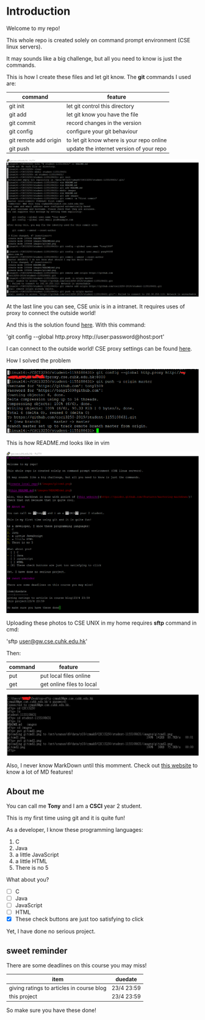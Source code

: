 # Introduction

Welcome to my repo!

This whole repo is created solely on command prompt environment (CSE linux servers).

It may sounds like a big challenge, but all you need to know is just the commands.

This is how I create these files and let git know. The **git** commands I used are:

command|feature
-------|-------
git init|let git control this directory
git add|let git know you have the file
git commit|record changes in the version
git config|configure your git behaviour
git remote add origin|to let git know where is your repo online
git push|update the internet version of your repo

![create local repo](/images/gitcmd1.png)

At the last line you can see, CSE unix is in a intranet. 
It requires uses of proxy to connect the outside world!

And this is the solution found [here](https://stackoverflow.com/questions/26339490/how-is-git-push-through-network-working-proxy). With this command:

'git config --global http.proxy http://user:password@host:port'

I can connect to the outside world! CSE proxy settings can be found [here](http://corner.cse.cuhk.edu.hk/tech/proxy.html).

How I solved the problem

![upload repo](/images/gitcmd2.png)

This is how README.md looks like in vim 

![this README.md](/images/READMEcmd.png)

Uploading these photos to CSE UNIX in my home requires **sftp** command in cmd:

'sftp user@gw.cse.cuhk.edu.hk'

Then:

command|feature
-------|-------
put|put local files online
get|get online files to local

![sftp photo](/images/sftpcmd.png) 

Also, I never know MarkDown until this momment. Check out [this website](https://guides.github.com/features/mastering-markdown/) to know a lot of MD features!

## About me

You can call me **Tony** and I am a **CSCI** year 2 student.

This is my first time using git and it is quite fun!

As a developer, I know these programming languages:
1. C
2. Java
3. a little JavaScript
4. a little HTML
5. There is no 5

What about you?
- [ ] C
- [ ] Java
- [ ] JavaScript
- [ ] HTML
- [X] These check buttons are just too satisfying to click

Yet, I have done no serious project.

## sweet reminder

There are some deadlines on this course you may miss!

item|duedate
----|--------
giving ratings to articles in course blog|23/4 23:59
this project|23/4 23:59

So make sure you have these done!
